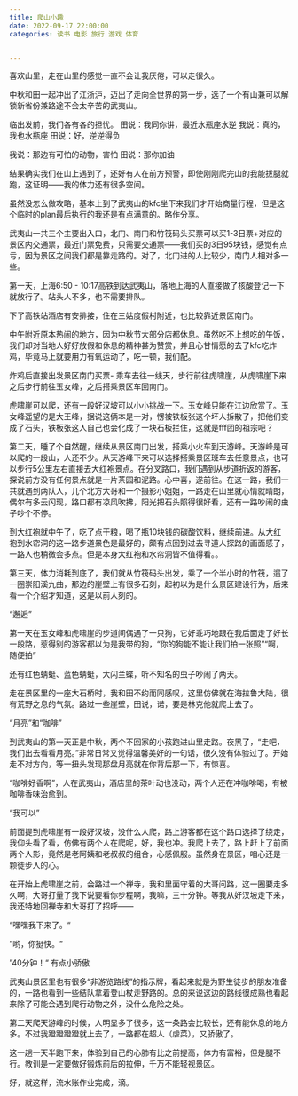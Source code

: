 ```yaml
---
title: 爬山小趣
date: 2022-09-17 22:00:00
categories: 读书 电影 旅行 游戏 体育


---
```

喜欢山里，走在山里的感觉一直不会让我厌倦，可以走很久。

中秋和田一起冲出了江浙沪，迈出了走向全世界的第一步，选了一个有山兼可以解锁新省份兼路途不会太辛苦的武夷山。

临出发前，我们各有各的担忧。
田说：我同你讲，最近水瓶座水逆
我说：真的，我也水瓶座
田说：好，逆逆得负

我说：那边有可怕的动物，害怕
田说：那你加油

结果确实我们在山上遇到了，还好有人在前方预警，即使刚刚爬完山的我能拔腿就跑，这证明——我的体力还有很多空间。

虽然没怎么做攻略，基本上到了武夷山的kfc坐下来我们才开始商量行程，但是这个临时的plan最后执行的我还是有点满意的。略作分享。

武夷山一共三个主要出入口，北门、南门和竹筏码头买票可以买1-3日票+对应的景区内交通票，最近门票免费，只需要交通票——我们买的3日95块钱，感觉有点亏，因为景区之间我们都是靠走路的。对了，北门进的人比较少，南门人相对多一些。

第一天，上海6:50 - 10:17高铁到达武夷山，落地上海的人直接做了核酸登记一下就放行了。站头人不多，也不需要排队。

下了高铁站酒店有安排接，住在三姑度假村附近，也比较靠近景区南门。

中午附近原本热闹的地方，因为中秋节大部分店都休息。虽然吃不上想吃的午饭，我们却对当地人好好放假和休息的精神甚为赞赏，并且心甘情愿的去了kfc吃炸鸡，毕竟马上就要用力有氧运动了，吃一顿，我们配。

炸鸡后直接出发景区南门买票- 乘车去往一线天，步行前往虎啸崖，从虎啸崖下来之后步行前往玉女峰，之后搭乘景区车回南门。

虎啸崖可以爬，还有一段好汉坡可以小小挑战一下。玉女峰只能在江边欣赏了。玉女峰遥望的是大王峰，据说这俩本是一对，愣被铁板张这个坏人拆散了，把他们变成了石头，铁板张这人自己也会化成了一块石板拦住，这就是fff团的祖宗吧？

第二天，睡了个自然醒，继续从景区南门出发，搭乘小火车到天游峰。天游峰是可以爬的一段山，人还不少。从天游峰下来可以选择搭乘景区班车去任意景点，也可以步行5公里左右直接去大红袍景点。在分叉路口，我们遇到从步道折返的游客，探说前方没有任何景点就是一片茶园和泥路。心中喜，遂前往。在这一路，我们一共就遇到两队人，几个北方大哥和一个摄影小姐姐，一路走在山里就心情就晴朗，偶尔有多云闪现，路口都有凉风吹拂，阳光把石头照得很好看，还有一路吵闹的虫子吵个不停。

到大红袍就中午了，吃了点干粮，喝了瓶10块钱的碳酸饮料，继续前进。从大红袍到水帘洞的这一路步道景色是最好的，颇有点回到过去寻道人探路的画面感了，一路人也稍微会多点。但是本身大红袍和水帘洞皆不值得看。。

第三天，体力消耗到底了，我们就从竹筏码头出发，乘了一个半小时的竹筏，遛了一圈崇阳溪九曲，那边的崖壁上有很多石刻，起初以为是什么景区建设行为，后来看一个介绍才知道，这是以前人刻的。

“邂逅”

第一天在玉女峰和虎啸崖的步道间偶遇了一只狗，它好乖巧地跟在我后面走了好长一段路，惹得别的游客都以为是我带的狗，“你的狗能不能让我们拍一张照”“啊，随便拍”

还有红色蜻蜓、蓝色蜻蜓，大闪兰蝶，听不知名的虫子吵闹了两天。

走在景区里的一座大石桥时，我和田不约而同感叹，这里仿佛就在海拉鲁大陆，很有荒野之息的气氛。路过一些崖壁，田说，诺，要是林克他就爬上去了。

“月亮”和“咖啡” 

到武夷山的第一天正是中秋，两个不回家的小孩跑进山里走路。夜黑了，“走吧，我们出去看看月亮。”非常日常又觉得温馨美好的一句话，很久没有体验过了。开始走不对方向，等一扭头发现那盘月亮就在你背后那一下，有惊喜。

“咖啡好香啊”，人在武夷山，酒店里的茶叶动也没动，两个人还在冲咖啡喝，有被咖啡香味治愈到。

“我可以”

前面提到虎啸崖有一段好汉坡，没什么人爬，路上游客都在这个路口选择了绕走，我仰头看了看，仿佛有两个人在爬呢，好，我也冲。我爬上去了，路上赶上了前面两个人影，竟然是老阿姨和老叔叔的组合，心感佩服。虽然身在景区，咱心还是一颗徒步人的心。

在开始上虎啸崖之前，会路过一个禅寺，我和里面守着的大哥问路，这一圈要走多久啊，大哥打量了我下说要看你步程啊，我嘛，三十分钟。等我从好汉坡走下来，我还特地回禅寺和大哥打了招呼——

“嘿嘿我下来了。“

”哟，你挺快。“

”40分钟！“ 有点小骄傲

武夷山景区里也有很多“非游览路线”的指示牌，看起来就是为野生徒步的朋友准备的，一路也看到一些结队拿着登山杖走野路的。总的来说这边的路线很成熟也看起来除了可能会遇到爬行动物之外，没什么危险之处。

第二天爬天游峰的时候，人明显多了很多，这一条路会比较长，还有能休息的地方多。不过我蹬蹬蹬蹬就上去了，一路都在超人（虐菜），又骄傲了。

这一趟一天半跑下来，体验到自己的心肺有比之前提高，体力有富裕，但是腿不行。教训是一定要做好锻炼前后的拉伸，千万不能轻视景区。

好，就这样，流水账作业完成，滴。

